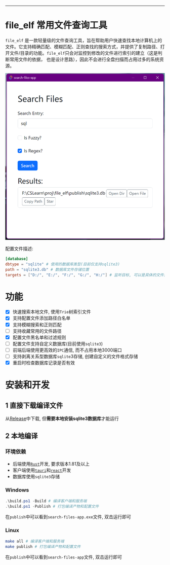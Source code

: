 
---

# file_elf 常用文件查询工具

`file_elf` 是一款轻量级的文件查询工具，旨在帮助用户快速查找本地计算机上的文件。它支持精确匹配、模糊匹配、正则查找的搜索方式，并提供了复制路径、打开文件/目录的功能。`file_elf`只会对监控到修改的文件进行索引的建立（这是判断常用文件的依据， 也是设计思路），因此不会进行全盘扫描而占用过多的系统资源。

![example](doc/example.png)

配置文件描述:
```toml
[database]
dbtype = "sqlite" # 使用的数据库类型(目前仅支持sqlite3)
path = "sqlite3.db" # 数据库文件存储位置
targets = ["D:/", "E:/", "F:/", "G:/", "H:/"] # 监听目标, 可以是具体的文件夹, 而不是单一盘符
```
# 功能

- [x] 快速搜索本地文件, 使用`Trie`树索引文件
- [x] 支持配置文件添加路径白名单
- [x] 支持模糊搜索和正则匹配
- [ ] 支持收藏常用的文件路径
- [x] 配置文件黑名单和过滤规则
- [ ] 配置文件支持自定义数据库(目前使用`sqlite3`)
- [ ] 前端后端使用更高效的`IPC`通信, 而不占用本地3000端口
- [ ] 支持剥离关系型数据库`sqlite`3存储, 创建自定义的文件格式存储
- [x] 重启时检查数据库记录是否有效

# 安装和开发

## 1 直接下载编译文件
从[Release](https://github.com/ToniXWD/file_elf/releases)中下载, 但**需要本地安装sqlite3数据库**才能运行

## 2 本地编译 

### 环境依赖
- 后端使用[`Rust`](https://www.rust-lang.org/learn/get-started)开发, 要求版本1.81及以上
- 客户端使用[`tauri`](https://tauri.app/)和[`react`](https://react.dev/)开发
- 数据库使用`sqlite3`存储

### Windows
```powershell
.\build.ps1 -Build # 编译客户端和服务端
.\build.ps1 -Publish # 打包编译产物和配置文件
```
在`publish`中可以看到`search-files-app.exe`文件, 双击运行即可

### Linux
```bash
make all # 编译客户端和服务端
make publish # 打包编译产物和配置文件
```
在`publish`中可以看到`search-files-app`文件, 双击运行即可
